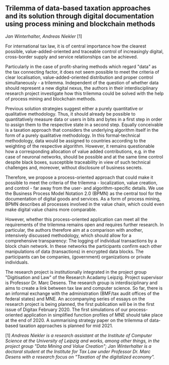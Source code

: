 ﻿## Trilemma of data-based taxation approaches and its solution through digital documentation using process mining and blockchain methods

*Jan Winterhalter, Andreas Niekler* [1]

For international tax law, it is of central importance how the clearest possible, value-added-oriented and traceable control of increasingly digital, cross-border supply and service relationships can be achieved.

Particularly in the case of profit-sharing methods which regard "data" as the tax connecting factor, it does not seem possible to meet the criteria of clear localisation, value-added-oriented distribution and proper control simultaneously - a trilemma. Independent of the question of whether data should represent a new digital nexus, the authors in their interdisciplinary research project investigate how this trilemma could be solved with the help of process mining and blockchain methods. 

Previous solution strategies suggest either a purely quantitative or qualitative methodology. Thus, it should already be possible to quantitatively measure data or users in bits and bytes in a first step in order to assign them to the respective state in a second step. Equally conceivable is a taxation approach that considers the underlying algorithm itself in the form of a purely qualitative methodology. In this formal-technical methodology, data would be assigned to countries according to the weighting of the respective algorithm. However, it remains questionable how a corresponding allocation of value added contributions, e.g. in the case of neuronal networks, should be possible and at the same time control despite black boxes, susceptible traceability in view of such technical challenges and, moreover, without disclosure of business secrets.

Therefore, we propose a process-oriented approach that could make it possible to meet the criteria of the trilemma - localization, value creation, and control - far away from the user- and algorithm-specific details. We use the Business Process Model Notation 2.0 (BPMN) as the central tool for the documentation of digital goods and services. As a form of process mining, BPMN describes all processes involved in the value chain, which could even make digital value chains more comparable. 

However, whether this process-oriented application can meet all the requirements of the trilemma remains open and requires further research. In particular, the authors therefore aim at a comparison with another, intensively discussed methodology, which should allow for a comprehensive transparency: The logging of individual transactions by a block chain network. In these networks the participants confirm each other manipulations of data (transactions) in encrypted data blocks. The participants can be companies, (government) organizations or private individuals.

The research project is institutionally integrated in the project group "Digitisation and Law" of the Research Acadamy Leipzig. Project supervisor is Professor Dr. Marc Desens. The research group is interdisciplinary and aims to create a link between tax law and computer science. So far, there is an informal exchange with the administration (BMF/tax audit offices of the federal states) and MNE. An accompanying series of essays on the research project is being planned, the first publication will be in the first issue of Digitax February 2020. The first simulations of our process-oriented application in simplified function profiles of MNE should take place at the end of 2020. A summarising strategy paper on the trilemma of data-based taxation approaches is planned for mid 2021. 

[1] *Andreas Niekler is a research assistant at the Institute of Computer Science at the University of Leipzig and works, among other things, in the project group "Data Mining and Value Creation"; Jan Winterhalter is a doctoral student at the Institute for Tax Law under Professor Dr. Marc Desens with a research focus on "Taxation of the digitalized economy".*
